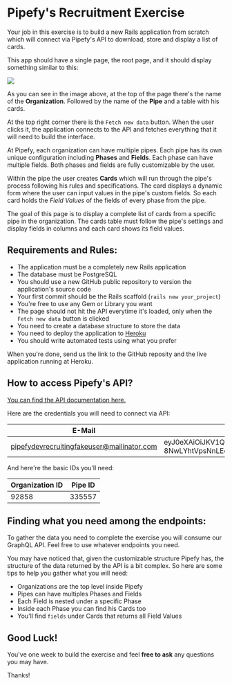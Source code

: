 # Pipefy's Recruitment Exercise

Your job in this exercise is to build a new Rails application from scratch which will connect via Pipefy's API to download, store and display a list of cards.

This app should have a single page, the root page, and it should display something similar to this:

![](https://github.com/pipefy/RecruitmentExercise/blob/master/backend-example.png)

As you can see in the image above, at the top of the page there's the name of the **Organization**. Followed by the name of the **Pipe** and a table with his cards.

At the top right corner there is the `Fetch new data` button. When the user clicks it, the application connects to the API and fetches everything that it will need to build the interface.

At Pipefy, each organization can have multiple pipes. Each pipe has its own unique configuration including **Phases** and **Fields**. Each phase can have multiple fields. Both phases and fields are fully customizable by the user.

Within the pipe the user creates **Cards** which will run through the pipe's process following his rules and specifications. The card displays a dynamic form where the user can input values in the pipe's custom fields. So each card holds the _Field Values_ of the fields of every phase from the pipe.

The goal of this page is to display a complete list of cards from a specific pipe in the organization. The cards table must follow the pipe's settings and display fields in columns and each card shows its field values.

## Requirements and Rules:

* The application must be a completely new Rails application
* The database must be PostgreSQL
* You should use a new GitHub public repository to version the application's source code
* Your first commit should be the Rails scaffold (`rails new your_project`)
* You're free to use any Gem or Library you want
* The page should not hit the API everytime it's loaded, only when the `Fetch new data` button is clicked
* You need to create a database structure to store the data
* You need to deploy the application to [Heroku](www.heroku.com)
* You should write automated tests using what you prefer

When you're done, send us the link to the GitHub reposity and the live application running at Heroku.

## How to access Pipefy's API?

[You can find the API documentation here.](https://pipefy.docs.apiary.io/)

Here are the credentials you will need to connect via API:

| E-Mail                                     | Token                                                                                                                                                                                                                                                    |
| ------------------------------------------ | -------------------------------------------------------------------------------------------------------------------------------------------------------------------------------------------------------------------------------------------------------- |
| pipefydevrecruitingfakeuser@mailinator.com | eyJ0eXAiOiJKV1QiLCJhbGciOiJIUzUxMiJ9.eyJ1c2VyIjp7ImlkIjo2NjE0MCwiZW1haWwiOiJwaXBlZnlkZXZyZWNydWl0aW5nZmFrZXVzZXJAbWFpbGluYXRvci5jb20iLCJhcHBsaWNhdGlvbiI6NDUzOH19.uUX4KIR4m_K-8NwLYhtVpsNnLEoLARebIQiyQDxEm3RZLHCffLrcH-V8RmuJLu8nqE8AQ-SvqUvgz3fe0UyZ4w |

And here're the basic IDs you'll need:

| Organization ID | Pipe ID |
| --------------- | ------- |
| 92858           | 335557  |

## Finding what you need among the endpoints:

To gather the data you need to complete the exercise you will consume our GraphQL API. Feel free to use whatever endpoints you need.

You may have noticed that, given the customizable structure Pipefy has, the structure of the data returned by the API is a bit complex. So here are some tips to help you gather what you will need:

* Organizations are the top level inside Pipefy
* Pipes can have multiples Phases and Fields
* Each Field is nested under a specific Phase
* Inside each Phase you can find his Cards too
* You'll find `fields` under Cards that returns all Field Values

## Good Luck!

You've one week to build the exercise and feel **free to ask** any questions you may have.

Thanks!
